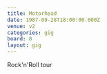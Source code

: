 ```yaml
---
title: Motorhead
date: 1987-09-28T18:00:00.000Z
venue: v2
categories: gig
board: 8
layout: gig
---
```

Rock'n'Roll tour